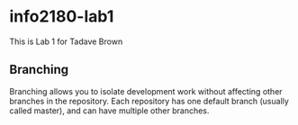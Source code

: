 # info2180-lab1

This is Lab 1 for Tadave Brown

## Branching 
Branching allows you to isolate development work without affecting other branches in the repository. Each repository has one default branch (usually called master), and can have multiple other branches. 
